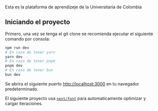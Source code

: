 Esta es la plataforma de aprendizeje de la Universitaria de Colombia
## Iniciando el proyecto

Primero, una vez se tenga el git clone se recomienda ejecutar el siguiente comando por consola:

```bash
npm run dev
# En caso de tener yarn
yarn dev
# En caso de tener pnpm
pnpm dev
# En caso de tener bun
bun dev
```

Se abrira el siguiente puerto [http://localhost:3000](http://localhost:3000) en tu navegador predeterminado.

El siguiente proyecto usa [`next/font`](https://nextjs.org/docs/basic-features/font-optimization) para automaticamente optimizar y cargar iteraciones.
